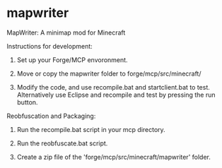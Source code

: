 mapwriter
=========

MapWriter: A minimap mod for Minecraft


Instructions for development:

1) Set up your Forge/MCP envoronment.

2) Move or copy the mapwriter folder to forge/mcp/src/minecraft/
   
3) Modify the code, and use recompile.bat and startclient.bat to test.
   Alternatively use Eclipse and recompile and test by pressing the run button.


Reobfuscation and Packaging:

1) Run the recompile.bat script in your mcp directory.

2) Run the reobfuscate.bat script.

3) Create a zip file of the 'forge/mcp/src/minecraft/mapwriter' folder.

